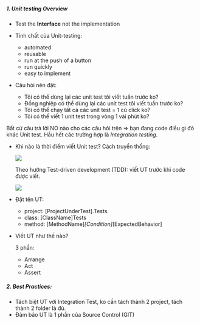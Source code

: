 ##### 1. Unit testing Overview
* Test the **Interface** not the implementation
* Tính chất của Unit-testing:

    * automated
    * reusable
    * run at the push of a button
    * run quickly
    * easy to implement

* Câu hỏi nên đặt:

    * Tôi có thể dùng lại các unit test tôi viết tuần trước ko?
    * Đồng nghiệp có thể dùng lại các unit test tôi viết tuần trước ko?
    * Tôi có thể chạy tất cả các unit test = 1 cú click ko?
    * Tôi có thể viết 1 unit test trong vòng 1 vài phút ko?

Bất cứ câu trả lời NO nào cho các câu hỏi trên => bạn đang code điều gì đó khác Unit test.
Hầu hết các trường hợp là *Integration testing*.

* Khi nào là thời điểm viết Unit test?
    Cách truyền thống:

    ![](http://i.imgur.com/lLMA48i.png)

    Theo hướng Test-driven development (TDD): viết UT trước khi code được viết.

    ![](http://i.imgur.com/ESWMoqB.png)

* Đặt tên UT:

    * project: [ProjectUnderTest].Tests.
    * class: [ClassName]Tests
    * method: [MethodName]_[Condition]_[ExpectedBehavior]

* Viết UT như thế nào?

    3 phần:

    * Arrange
    * Act
    * Assert

##### 2. Best Practices:
* Tách biệt UT với Integration Test, ko cần tách thành 2 project, tách thành 2 folder là đủ.
* Đảm bảo UT là 1 phần của Source Control (GIT)


